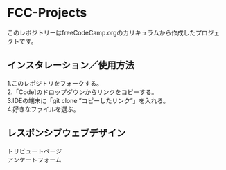 # FCC-Projects
このレポジトリーはfreeCodeCamp.orgのカリキュラムから作成したプロジェクトです。

## インスタレーション／使用方法
1.このレポジトリをフォークする。<br>
2.「Code]のドロップダウンからリンクをコピーする。<br>
3.IDEの端末に「git clone ”コピーしたリンク”」を入れる。<br>
4.好きなファイルを選ぶ。

## レスポンシブウェブデザイン
トリビュートページ<br>
アンケートフォーム<br>